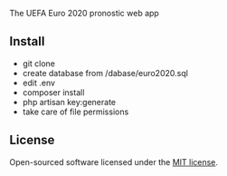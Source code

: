 The UEFA Euro 2020 pronostic web app
## Install

- git clone
- create database from /dabase/euro2020.sql 
- edit .env
- composer install
- php artisan key:generate
- take care of file permissions

## License

Open-sourced software licensed under the [MIT license](https://opensource.org/licenses/MIT).
